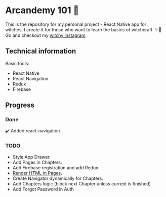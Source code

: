 # Arcandemy 101 🧙
This is the repository for my personal project - React Native app for witches. I create it for those who want to
learn the basics of witchcraft. ✨🔮 Go and checkout my [witchy instagram](https://www.instagram.com/arcandemy/).

## Technical information
Basic tools:
* React Native
* React Navigation
* Redux
* Firebase

## Progress
### Done
✔️ Added react-navigation

### TODO
* Style App Drawer.
* Add Pages in Chapters.
* Add Firebase registration and add Redux.
* [Render HTML in Pages](https://stackoverflow.com/questions/29334984/render-html-in-react-native).
* Create Navigator dynamically for Chapters.
* Add Chapters logic (block next Chapter unless current is finished)
* Add Forgot Password in Auth
